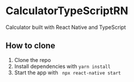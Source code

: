 # CalculatorTypeScriptRN
Calculator built with React Native and TypeScript

## How to clone

1. Clone the repo
2. Install dependencies with `yarn install`
3. Start the app with ` npx react-native start`
